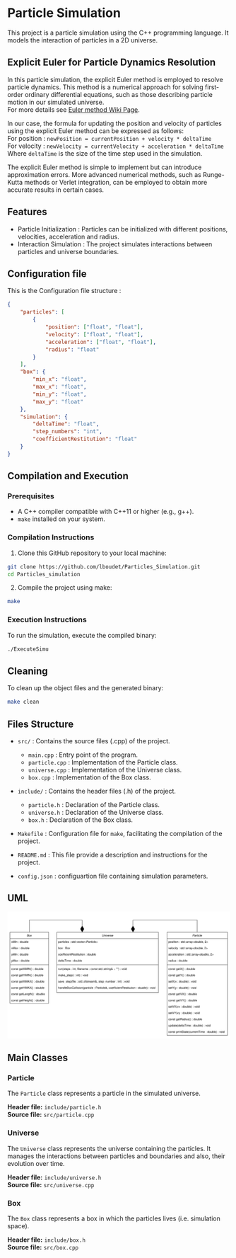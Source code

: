 # Particle Simulation

This project is a particle simulation using the C++ programming language. It models the interaction of particles in a 2D universe.


## Explicit Euler for Particle Dynamics Resolution

In this particle simulation, the explicit Euler method is employed to resolve particle dynamics. This method is a numerical approach for solving first-order ordinary differential equations, such as those describing particle motion in our simulated universe.\
For more details see [Euler method Wiki Page](https://en.wikipedia.org/wiki/Euler_method).

In our case, the formula for updating the position and velocity of particles using the explicit Euler method can be expressed as follows:\
For position : `newPosition = currentPosition + velocity * deltaTime`\
For velocity : `newVelocity = currentVelocity + acceleration * deltaTime`\
Where `deltaTime` is the size of the time step used in the simulation.

The explicit Euler method is simple to implement but can introduce approximation errors. More advanced numerical methods, such as Runge-Kutta methods or Verlet integration, can be employed to obtain more accurate results in certain cases.

## Features

- Particle Initialization : Particles can be initialized with different positions, velocities, acceleration and radius.
- Interaction Simulation : The project simulates interactions between particles and universe boundaries.

## Configuration file

This is the Configuration file structure :
```json
{
    "particles": [
        {
            "position": ["float", "float"],
            "velocity": ["float", "float"],
            "acceleration": ["float", "float"],
            "radius": "float"
        }
    ],
    "box": {
        "min_x": "float",
        "max_x": "float",
        "min_y": "float",
        "max_y": "float"
    },
    "simulation": {
        "deltaTime": "float",
        "step_numbers": "int",
        "coefficientRestitution": "float"
    }
}
```

## Compilation and Execution

### Prerequisites

- A C++ compiler compatible with C++11 or higher (e.g., g++).
- `make` installed on your system.

### Compilation Instructions

1. Clone this GitHub repository to your local machine:
```bash
git clone https://github.com/lboudet/Particles_Simulation.git
cd Particles_simulation
```

2. Compile the project using make:
```bash
make
```

### Execution Instructions

To run the simulation, execute the compiled binary:
```bash
./ExecuteSimu
```

## Cleaning

To clean up the object files and the generated binary:
```bash
make clean
```

## Files Structure

- `src/` : Contains the source files (.cpp) of the project.
  - `main.cpp` : Entry point of the program.
  - `particle.cpp` : Implementation of the Particle class.
  - `universe.cpp` : Implementation of the Universe class.
  - `box.cpp` : Implementation of the Box class.

- `include/` : Contains the header files (.h) of the project.
  - `particle.h` : Declaration of the Particle class.
  - `universe.h` : Declaration of the Universe class.
  - `box.h` : Declaration of the Box class.

- `Makefile` : Configuration file for `make`, facilitating the compilation of the project.

- `README.md` : This file provide a description and instructions for the project.

- `config.json` : configuartion file containing simulation parameters.

## UML

![UML](UML.svg)

## Main Classes

### Particle

The `Particle` class represents a particle in the simulated universe.

**Header file:** `include/particle.h`  
**Source file:** `src/particle.cpp`

<!--
#### Attributes

- `std::array<double, 2> position;`
- `std::array<double, 2> velocity;`
- `std::array<double, 2> acceleration;`
- `double radius;`

#### Methods

- `double getX() const;`
- `double getY() const;`
- `void setX(double x);`
- `void setY(double y);`
- `double getVX() const;`
- `double getVY() const;`
- `void setVX(double vx);`
- `void setVY(double vy);`
- `double getRadius() const;`
- `void update(double deltaTime);`
- `void printState(double currentTime) const;`
-->

### Universe

The `Universe` class represents the universe containing the particles. It manages the interactions between particles and boundaries and also, their evolution over time.

**Header file:** `include/universe.h`  
**Source file:** `src/universe.cpp`

<!--
#### Attributes

- `std::vector<Particle> particles;`
- `Box box;`
- `double coefficientRestitution;`
- `double deltaTime;`

#### Methods

- `void run(int steps, const std::string& filename = "");`
- `void make_step(int i);`
- `void save_step(std::ofstream &file, int step_number);`
- `void handleBoxCollision(Particle &particle, double coefficientRestitution);`
-->

### Box

The `Box` class represents a box in which the particles lives (i.e. simulation space).

**Header file:** `include/box.h`  
**Source file:** `src/box.cpp`

<!--
#### Attributes

- `double xMin;`
- `double xMax;`
- `double yMin;`
- `double yMax;`

#### Methods

- `double getXMIN() const;`
- `double getYMIN() const;`
- `double getXMAX() const;`
- `double getYMAX() const;`
- `double getLength() const;`
- `double getHeight() const;`
-->
